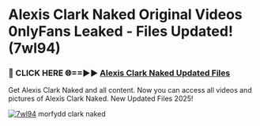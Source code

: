 # Alexis Clark Naked Original Videos 0nlyFans Leaked - Files Updated! (7wl94)

<h3>🔴 CLICK HERE 🌐==►► <a href="https://tinyurl.com/yckcrads" rel="nofollow">Alexis Clark Naked Updated Files</a></h3>

Get Alexis Clark Naked and all content. Now you can access all videos and pictures of Alexis Clark Naked. New Updated Files 2025!

[![7wl94](https://i.imgur.com/hpKpOFt.gif)](https://tinyurl.com/yckcrads)
morfydd clark naked